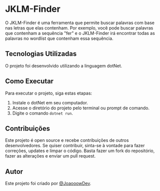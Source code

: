# JKLM-Finder

O JKLM-Finder é uma ferramenta que permite buscar palavras com base nas letras que elas contenham. Por exemplo, você pode buscar palavras que contenham a sequência "fer" e o JKLM-Finder irá encontrar todas as palavras no wordlist que contenham essa sequência.

## Tecnologias Utilizadas

O projeto foi desenvolvido utilizando a linguagem dotNet.

## Como Executar

Para executar o projeto, siga estas etapas:

1. Instale o dotNet em seu computador.
2. Acesse o diretório do projeto pelo terminal ou prompt de comando.
3. Digite o comando `dotnet run`.

## Contribuições

Este projeto é open source e recebe contribuições de outros desenvolvedores. Se quiser contribuir, sinta-se à vontade para fazer correções, updates e limpar o código. Basta fazer um fork do repositório, fazer as alterações e enviar um pull request.

## Autor

Este projeto foi criado por [@JoaooowDev](https://github.com/JoaooowDev).
